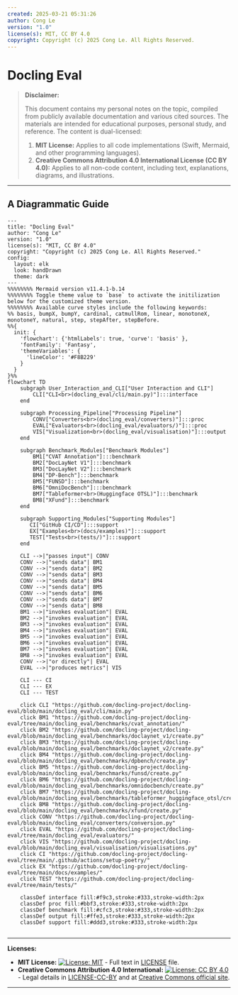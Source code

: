 ```yaml
---
created: 2025-03-21 05:31:26
author: Cong Le
version: "1.0"
license(s): MIT, CC BY 4.0
copyright: Copyright (c) 2025 Cong Le. All Rights Reserved.
---
```




# Docling Eval
> **Disclaimer:**
>
> This document contains my personal notes on the topic,
> compiled from publicly available documentation and various cited sources.
> The materials are intended for educational purposes, personal study, and reference.
> The content is dual-licensed:
> 1. **MIT License:** Applies to all code implementations (Swift, Mermaid, and other programming languages).
> 2. **Creative Commons Attribution 4.0 International License (CC BY 4.0):** Applies to all non-code content, including text, explanations, diagrams, and illustrations.
---


## A Diagrammatic Guide 


```mermaid
---
title: "Docling Eval"
author: "Cong Le"
version: "1.0"
license(s): "MIT, CC BY 4.0"
copyright: "Copyright (c) 2025 Cong Le. All Rights Reserved."
config:
  layout: elk
  look: handDrawn
  theme: dark
---
%%%%%%%% Mermaid version v11.4.1-b.14
%%%%%%%% Toggle theme value to `base` to activate the initilization below for the customized theme version.
%%%%%%%% Available curve styles include the following keywords:
%% basis, bumpX, bumpY, cardinal, catmullRom, linear, monotoneX, monotoneY, natural, step, stepAfter, stepBefore.
%%{
  init: {
    'flowchart': {'htmlLabels': true, 'curve': 'basis' },
    'fontFamily': 'Fantasy',
    'themeVariables': {
      'lineColor': '#F8B229'
    }
  }
}%%
flowchart TD
    subgraph User_Interaction_and_CLI["User Interaction and CLI"]
        CLI["CLI<br>(docling_eval/cli/main.py)"]:::interface
    end

    subgraph Processing_Pipeline["Processing Pipeline"]
        CONV["Converters<br>(docling_eval/converters)"]:::proc
        EVAL["Evaluators<br>(docling_eval/evaluators/)"]:::proc
        VIS["Visualization<br>(docling_eval/visualisation)"]:::output
    end

    subgraph Benchmark_Modules["Benchmark Modules"]
        BM1["CVAT Annotation"]:::benchmark
        BM2["DocLayNet V1"]:::benchmark
        BM3["DocLayNet V2"]:::benchmark
        BM4["DP-Bench"]:::benchmark
        BM5["FUNSD"]:::benchmark
        BM6["OmniDocBench"]:::benchmark
        BM7["Tableformer<br>(Huggingface OTSL)"]:::benchmark
        BM8["XFund"]:::benchmark
    end

    subgraph Supporting_Modules["Supporting Modules"]
       CI["GitHub CI/CD"]:::support
       EX["Examples<br>(docs/examples)"]:::support
       TEST["Tests<br>(tests/)"]:::support
    end

    CLI -->|"passes input"| CONV
    CONV -->|"sends data"| BM1
    CONV -->|"sends data"| BM2
    CONV -->|"sends data"| BM3
    CONV -->|"sends data"| BM4
    CONV -->|"sends data"| BM5
    CONV -->|"sends data"| BM6
    CONV -->|"sends data"| BM7
    CONV -->|"sends data"| BM8
    BM1 -->|"invokes evaluation"| EVAL
    BM2 -->|"invokes evaluation"| EVAL
    BM3 -->|"invokes evaluation"| EVAL
    BM4 -->|"invokes evaluation"| EVAL
    BM5 -->|"invokes evaluation"| EVAL
    BM6 -->|"invokes evaluation"| EVAL
    BM7 -->|"invokes evaluation"| EVAL
    BM8 -->|"invokes evaluation"| EVAL
    CONV -->|"or directly"| EVAL
    EVAL -->|"produces metrics"| VIS

    CLI --- CI
    CLI --- EX
    CLI --- TEST

    click CLI "https://github.com/docling-project/docling-eval/blob/main/docling_eval/cli/main.py"
    click BM1 "https://github.com/docling-project/docling-eval/tree/main/docling_eval/benchmarks/cvat_annotation/"
    click BM2 "https://github.com/docling-project/docling-eval/blob/main/docling_eval/benchmarks/doclaynet_v1/create.py"
    click BM3 "https://github.com/docling-project/docling-eval/blob/main/docling_eval/benchmarks/doclaynet_v2/create.py"
    click BM4 "https://github.com/docling-project/docling-eval/blob/main/docling_eval/benchmarks/dpbench/create.py"
    click BM5 "https://github.com/docling-project/docling-eval/blob/main/docling_eval/benchmarks/funsd/create.py"
    click BM6 "https://github.com/docling-project/docling-eval/blob/main/docling_eval/benchmarks/omnidocbench/create.py"
    click BM7 "https://github.com/docling-project/docling-eval/blob/main/docling_eval/benchmarks/tableformer_huggingface_otsl/create.py"
    click BM8 "https://github.com/docling-project/docling-eval/blob/main/docling_eval/benchmarks/xfund/create.py"
    click CONV "https://github.com/docling-project/docling-eval/blob/main/docling_eval/converters/conversion.py"
    click EVAL "https://github.com/docling-project/docling-eval/tree/main/docling_eval/evaluators/"
    click VIS "https://github.com/docling-project/docling-eval/blob/main/docling_eval/visualisation/visualisations.py"
    click CI "https://github.com/docling-project/docling-eval/tree/main/.github/actions/setup-poetry/"
    click EX "https://github.com/docling-project/docling-eval/tree/main/docs/examples/"
    click TEST "https://github.com/docling-project/docling-eval/tree/main/tests/"

    classDef interface fill:#f9c3,stroke:#333,stroke-width:2px
    classDef proc fill:#bbf3,stroke:#333,stroke-width:2px
    classDef benchmark fill:#cfc3,stroke:#333,stroke-width:2px
    classDef output fill:#ffe3,stroke:#333,stroke-width:2px
    classDef support fill:#ddd3,stroke:#333,stroke-width:2px
    
```





---
**Licenses:**

- **MIT License:**  [![License: MIT](https://img.shields.io/badge/License-MIT-yellow.svg)](LICENSE) - Full text in [LICENSE](LICENSE) file.
- **Creative Commons Attribution 4.0 International:** [![License: CC BY 4.0](https://licensebuttons.net/l/by/4.0/88x31.png)](LICENSE-CC-BY) - Legal details in [LICENSE-CC-BY](LICENSE-CC-BY) and at [Creative Commons official site](http://creativecommons.org/licenses/by/4.0/).

---
